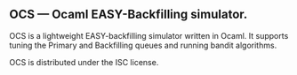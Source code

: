 OCS — Ocaml EASY-Backfilling simulator. 
-------------------------------------------------------------------------------

OCS is a lightweight EASY-backfilling simulator written in Ocaml.
It supports tuning the Primary and Backfilling queues and
running bandit algorithms.

OCS is distributed under the ISC license.
